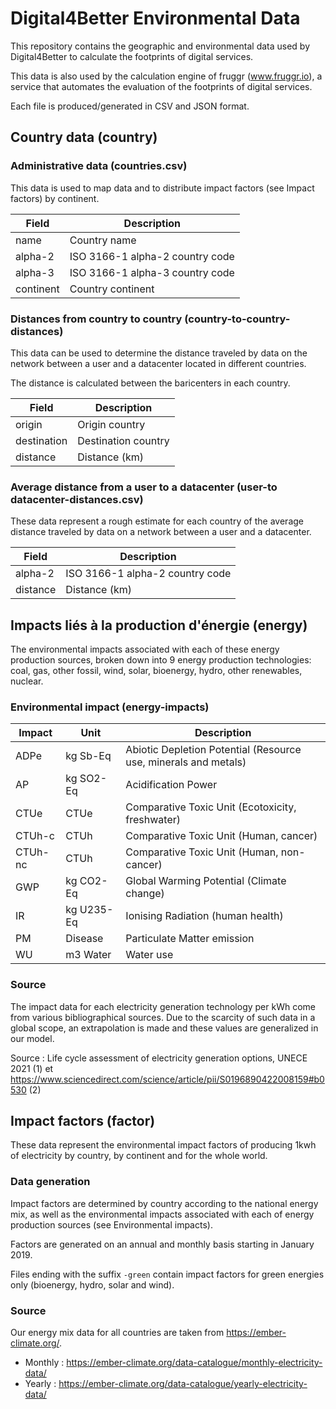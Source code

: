 # Digital4Better Environmental Data

This repository contains the geographic and environmental data used by Digital4Better to calculate the footprints of digital services.

This data is also used by the calculation engine of fruggr (www.fruggr.io), a service that automates the evaluation of the footprints of digital services.

Each file is produced/generated in CSV and JSON format.

## Country data (country)

### Administrative data (countries.csv)

This data is used to map data and to distribute impact factors (see Impact factors) by continent.

| Field     | Description                     |
|-----------|---------------------------------|
| name      | Country name                    |
| alpha-2   | ISO 3166-1 alpha-2 country code |
| alpha-3   | ISO 3166-1 alpha-3 country code |
| continent | Country continent               |

### Distances from country to country (country-to-country-distances)

This data can be used to determine the distance traveled by data on the network between a user and a datacenter located in different countries.

The distance is calculated between the baricenters in each country.

| Field       | Description         |
|-------------|---------------------|
| origin      | Origin country      |
| destination | Destination country |
| distance    | Distance (km)       |

### Average distance from a user to a datacenter (user-to datacenter-distances.csv)

These data represent a rough estimate for each country of the average distance traveled by data on a network between a user and a datacenter.

| Field    | Description                     |
|----------|---------------------------------|
| alpha-2  | ISO 3166-1 alpha-2 country code |
| distance | Distance (km)                   |

## Impacts liés à la production d'énergie (energy)

The environmental impacts associated with each of these energy production sources, broken down into 9 energy production technologies: coal, gas, other fossil, wind, solar, bioenergy, hydro, other renewables, nuclear.

### Environmental impact (energy-impacts)

| Impact  | Unit       | Description                                                     |
|---------|------------|-----------------------------------------------------------------|
| ADPe    | kg Sb-Eq   | Abiotic Depletion Potential (Resource use, minerals and metals) |
| AP      | kg SO2-Eq  | Acidification Power                                             |
| CTUe    | CTUe       | Comparative Toxic Unit (Ecotoxicity, freshwater)                |
| CTUh-c  | CTUh       | Comparative Toxic Unit (Human, cancer)                          |
| CTUh-nc | CTUh       | Comparative Toxic Unit (Human, non-cancer)                      |
| GWP     | kg CO2-Eq  | Global Warming Potential (Climate change)                       |
| IR      | kg U235-Eq | Ionising Radiation (human health)                               |
| PM      | Disease    | Particulate Matter emission                                     |
| WU      | m3 Water   | Water use                                                       |

### Source 

The impact data for each electricity generation technology per kWh come from various bibliographical sources. Due to the scarcity of such data in a global scope, an extrapolation is made and these values are generalized in our model.

Source : Life cycle assessment of electricity generation options, UNECE 2021 (1) et https://www.sciencedirect.com/science/article/pii/S0196890422008159#b0530 (2)

## Impact factors (factor)

These data represent the environmental impact factors of producing 1kwh of electricity by country, by continent and for the whole world.

### Data generation

Impact factors are determined by country according to the national energy mix, as well as the environmental impacts associated with each of energy production sources (see Environmental impacts).

Factors are generated on an annual and monthly basis starting in January 2019.

Files ending with the suffix `-green` contain impact factors for green energies only (bioenergy, hydro, solar and wind).

### Source

Our energy mix data for all countries are taken from https://ember-climate.org/.

- Monthly : https://ember-climate.org/data-catalogue/monthly-electricity-data/
- Yearly : https://ember-climate.org/data-catalogue/yearly-electricity-data/


